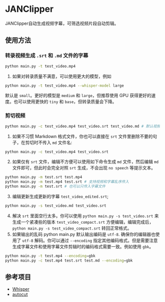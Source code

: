 # JANClipper

JANClipper自动生成视频字幕，可筛选视频片段自动剪辑。

## 使用方法

### 转录视频生成 `.srt` 和 `.md` 文件的字幕

```bash
python main.py -t test_video.mp4
```

1. 如果对转录质量不满意，可以使用更大的模型，例如

```bash
python main.py -t test_video.mp4 --whisper-model large
```

默认是 `small`。更好的模型是 `medium` 和 `large`，但推荐使用 GPU 获得更好的速度。也可以使用更快的 `tiny` 和 `base`，但转录质量会下降。


### 剪切视频

```bash
python main.py -c test_video.mp4 test_video.srt test_video.md # 默认视频比特率是 `--bitrate 10m`，你可以根据需要调大调小。
```
1. 如果不习惯 Markdown 格式文件，你也可以直接在 `srt` 文件里删除不要的句子，在剪切时不传入 `md` 文件名:
```bash
python main.py -c test_video.mp4 test_video.srt
```
2. 如果仅有 `srt` 文件，编辑不方便可以使用如下命令生成 `md` 文件，然后编辑 `md` 文件即可，但此时会完全对照 `srt` 生成，不会出现 `no speech` 等提示文本。
```bash
python main.py -m test.srt test.mp4
python main.py -m test.mp4 test.srt # 支持视频和字幕乱序传入
python main.py -m test.srt # 也可以只传入字幕文件
```
3. 编辑更新生成更新的字幕 `test_video_edited.srt`;
```bash
python main.py -s test_video.md test_video.srt
```
4. 解决 `srt` 里面空行太多。你可以使用 `python main.py -s test_video.srt` 来生成一个紧凑些的版本 `test_video_compact.srt` 方便编辑，编辑完成后，`python main.py -s test_video_compact.srt` 转回正常格式。
5. 如果输出的乱码
python main.py 默认输出编码是 `utf-8`. 确保你的编辑器也使用了 `utf-8` 解码。你可以通过 `--encoding` 指定其他编码格式。但是需要注意生成字幕文件和使用字幕文件剪辑时的编码格式需要一致。例如使用 `gbk`。
```bash
python main.py -t test.mp4 --encoding=gbk
python main.py -c test.mp4 test.srt test.md --encoding=gbk
```


## 参考项目
- [Whisper](https://github.com/openai/whisper.git)
- [autocut](https://github.com/mli/autocut.git)